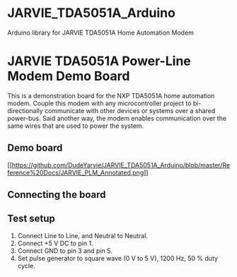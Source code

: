 # JARVIE_TDA5051A_Arduino
Arduino library for JARVIE TDA5051A Home Automation Modem
# JARVIE TDA5051A Power-Line Modem Demo Board

This is a demonstration board for the NXP TDA5051A home automation modem. Couple this modem with any microcontroller project to bi-directionally communicate with other devices or systems over a shared power-bus. Said another way, the modem enables communication over the same wires that are used to power the system.  




## Demo board
[[https://github.com/DudeYarvie/JARVIE_TDA5051A_Arduino/blob/master/Reference%20Docs/JARVIE_PLM_Annotated.png]]


## Connecting the board

## Test setup
1. Connect Line to Line, and Neutral to Neutral.
2. Connect +5 V DC to pin 1.
3. Connect GND to pin 3 and pin 5.
4. Set pulse generator to square wave (0 V to 5 V), 1200 Hz, 50 % duty cycle.
